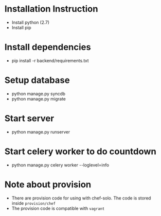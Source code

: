 # Installation Instruction
* Install python (2.7)
* Install pip

# Install dependencies
* pip install -r backend/requirements.txt

# Setup database
* python manage.py syncdb
* python manage.py migrate

# Start server
* python manage.py runserver

# Start celery worker to do countdown
* python manage.py celery worker --loglevel=info

# Note about provision
* There are provision code for using with chef-solo. The code is stored inside `provision/chef`
* The provision code is compatible with `vagrant`